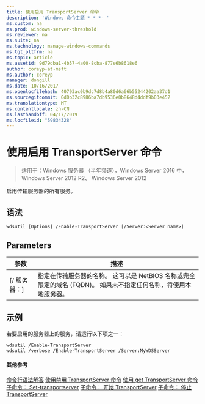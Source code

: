 ```yaml
---
title: 使用启用 TransportServer 命令
description: 'Windows 命令主题 * * *- '
ms.custom: na
ms.prod: windows-server-threshold
ms.reviewer: na
ms.suite: na
ms.technology: manage-windows-commands
ms.tgt_pltfrm: na
ms.topic: article
ms.assetid: 9d79dba1-4b57-4a00-8cba-877e6b8618e6
author: coreyp-at-msft
ms.author: coreyp
manager: dongill
ms.date: 10/16/2017
ms.openlocfilehash: 40793ac0b9dc7d8b4a80d6a66b55244202aa37d1
ms.sourcegitcommit: 0d0b32c8986ba7db9536e0b8648d4ddf9b03e452
ms.translationtype: MT
ms.contentlocale: zh-CN
ms.lasthandoff: 04/17/2019
ms.locfileid: "59834328"
---
```

# <a name="using-the-enable-transportserver-command"></a>使用启用 TransportServer 命令

>适用于：Windows 服务器 （半年频道），Windows Server 2016 中，Windows Server 2012 R2、 Windows Server 2012

启用传输服务器的所有服务。
## <a name="syntax"></a>语法
```
wdsutil [Options] /Enable-TransportServer [/Server:<Server name>]
```
## <a name="parameters"></a>Parameters
|参数|描述|
|-------|--------|
|[/ 服务器：<Server name>]|指定在传输服务器的名称。 这可以是 NetBIOS 名称或完全限定的域名 (FQDN)。 如果未不指定任何名称，将使用本地服务器。|
## <a name="BKMK_examples"></a>示例
若要启用的服务器上的服务，请运行以下项之一：
```
wdsutil /Enable-TransportServer
wdsutil /verbose /Enable-TransportServer /Server:MyWDSServer
```
#### <a name="additional-references"></a>其他参考
[命令行语法解答](command-line-syntax-key.md)
[使用禁用 TransportServer 命令](using-the-disable-transportserver-command.md)
[使用 get TransportServer 命令](using-the-get-transportserver-command.md)
 [子命令： Set-transportserver](subcommand-set-transportserver.md)
[子命令： 开始 TransportServer](subcommand-start-transportserver.md)
[子命令： 停止 TransportServer](subcommand-stop-transportserver.md)
